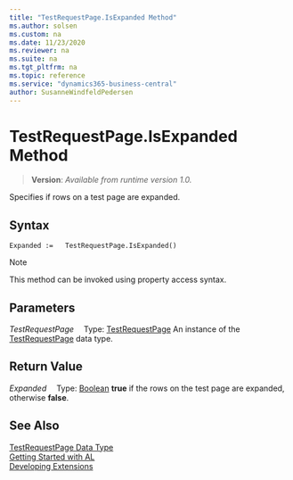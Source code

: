 ```yaml
---
title: "TestRequestPage.IsExpanded Method"
ms.author: solsen
ms.custom: na
ms.date: 11/23/2020
ms.reviewer: na
ms.suite: na
ms.tgt_pltfrm: na
ms.topic: reference
ms.service: "dynamics365-business-central"
author: SusanneWindfeldPedersen
---
```

[//]: # (START>DO_NOT_EDIT)
[//]: # (IMPORTANT:Do not edit any of the content between here and the END>DO_NOT_EDIT.)
[//]: # (Any modifications should be made in the .xml files in the ModernDev repo.)
# TestRequestPage.IsExpanded Method
> **Version**: _Available from runtime version 1.0._

Specifies if rows on a test page are expanded.


## Syntax
```
Expanded :=   TestRequestPage.IsExpanded()
```
> [!NOTE]
> This method can be invoked using property access syntax.

## Parameters
*TestRequestPage*
&emsp;Type: [TestRequestPage](testrequestpage-data-type.md)
An instance of the [TestRequestPage](testrequestpage-data-type.md) data type.

## Return Value
*Expanded*
&emsp;Type: [Boolean](../boolean/boolean-data-type.md)
**true** if the rows on the test page are expanded, otherwise **false**.


[//]: # (IMPORTANT: END>DO_NOT_EDIT)
## See Also
[TestRequestPage Data Type](testrequestpage-data-type.md)  
[Getting Started with AL](../../devenv-get-started.md)  
[Developing Extensions](../../devenv-dev-overview.md)
